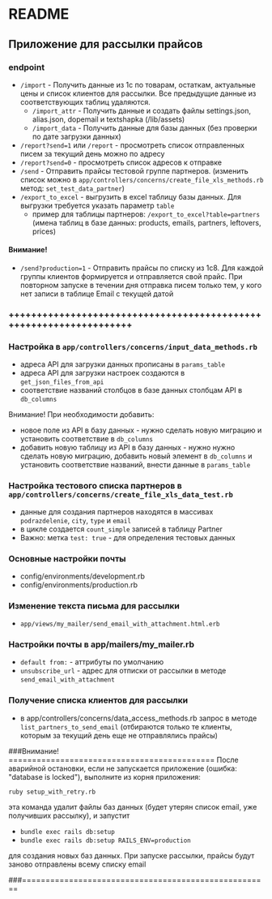 # README
## Приложение для рассылки прайсов

### endpoint

* `/import` - Получить данные из 1с по товарам, остаткам, актуальные цены и список клиентов для рассылки. Все предыдущие данные из соответствующих таблиц удаляются.
  * `/import_attr` - Получить данные и создать файлы settings.json, alias.json, dopemail и textshapka  (/lib/assets)
  * `/import_data` - Получить данные для базы данных (без проверки по дате загрузки данных)
* `/report?send=1` или `/report` - просмотреть список отправленных писем за текущий день можно по адресу
* `/report?send=0` - просмотреть список адресов к отправке
* `/send` - Отправить прайсы тестовой группе партнеров. (изменить список можно в `app/controllers/concerns/create_file_xls_methods.rb` метод: `set_test_data_partner`)
* `/export_to_excel` - выгрузить в excel таблицу базы данных. Для выгрузки требуется указать параметр `table`
  * пример для таблицы партнеров: `/export_to_excel?table=partners` (имена таблиц в базе данных: products, emails, partners, leftovers, prices)

#### Внимание!
* `/send?production=1` - Отправить прайсы по списку из 1с8. Для каждой группы клиентов формируется и отправляется свой прайс. При повторном запуске в течении дня отправка писем только тем, у кого нет записи в таблице Email с текущей датой

### +++++++++++++++++++++++++++++++++++++++++++++++++++++++++++++++++++
### Настройка в `app/controllers/concerns/input_data_methods.rb`
* адреса API для загрузки данных прописаны  в `params_table`
* адреса API для загрузки настроек создаются в `get_json_files_from_api`
* соответствие названий столбцов в базе данных столбцам API в `db_columns`

Внимание! При необходимости добавить:

* новое поле из API в базу данных  - нужно сделать новую  миграцию и установить соответствие в `db_columns`  
* добавить новую таблицу из API в базу данных  - нужно нужно сделать новую  миграцию, добавить новый элемент в `db_columns` и установить соответствие названий, внести данные в `params_table`

### Настройка тестового списка партнеров в `app/controllers/concerns/create_file_xls_data_test.rb`
* данные для создания партнеров находятся в массивах `podrazdelenie`, `city`, `type` и `email`
* в цикле создается `count_simple` записей в таблицу Partner
* Важно: метка `test: true` - для определения тестовых данных


### Основные настройки почты
* config/environments/development.rb
* config/environments/production.rb

### Изменение текста письма для рассылки 
* `app/views/my_mailer/send_email_with_attachment.html.erb`

### Настройки почты в app/mailers/my_mailer.rb
* `default from:` - аттрибуты по умолчанию
* `unsubscribe_url` - адрес для отписки от рассылки в методе `send_email_with_attachment`

### Получение списка клиентов для рассылки
*  в app/controllers/concerns/data_access_methods.rb запрос в методе `list_partners_to_send_email` 
(отбираются только те клиенты, которым за текущий день еще не отправлялись прайсы)

###Внимание! ============================================
После аварийной остановки, если не запускается приложение (ошибка: "database is locked"), выполните из корня приложения:

`ruby setup_with_retry.rb`

эта команда удалит файлы баз данных (будет утерян список email, уже получивших рассылку), и запустит

* `bundle exec rails db:setup`
* `bundle exec rails db:setup RAILS_ENV=production`

для создания новых баз данных. При запуске рассылки, прайсы будут заново отправлены всему списку email

###=====================================================




